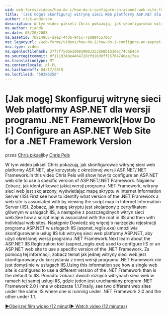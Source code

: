 ```yaml
---
uid: web-forms/videos/how-do-i/how-do-i-configure-an-aspnet-web-site-for-a-net-framework-version
title: '[Jak mogę] Skonfiguruj witrynę sieci Web platformy ASP.NET dla wersji programu .NET Framework | Dokumentacja firmy Microsoft'
author: rick-anderson
description: W tym wideo pikseli Chris pokazują, jak skonfigurować witrynę sieci web platformy ASP.NET, aby korzystały z określonej wersji ASP.NET/.NET Framework. Najpierw Zobacz jak zidentyfikować jakie v...
ms.author: riande
ms.date: 05/20/2008
ms.assetid: 7b814965-aae2-4436-941c-710804557b67
msc.legacyurl: /web-forms/videos/how-do-i/how-do-i-configure-an-aspnet-web-site-for-a-net-framework-version
msc.type: video
ms.openlocfilehash: 37f7f75dbe1d88190032538b0b1b3dec74cab4c0
ms.sourcegitcommit: 0f1119340e4464720cfd16d0ff15764746ea1fea
ms.translationtype: MT
ms.contentlocale: pl-PL
ms.lasthandoff: 04/17/2019
ms.locfileid: "59386258"
---
```

# <a name="how-do-i-configure-an-aspnet-web-site-for-a-net-framework-version"></a><span data-ttu-id="4f513-104">[Jak mogę] Skonfiguruj witrynę sieci Web platformy ASP.NET dla wersji programu .NET Framework</span><span class="sxs-lookup"><span data-stu-id="4f513-104">[How Do I:] Configure an ASP.NET Web Site for a .NET Framework Version</span></span>

<span data-ttu-id="4f513-105">przez [Chris pikseli](https://twitter.com/chrispels)</span><span class="sxs-lookup"><span data-stu-id="4f513-105">by [Chris Pels](https://twitter.com/chrispels)</span></span>

<span data-ttu-id="4f513-106">W tym wideo pikseli Chris pokazują, jak skonfigurować witrynę sieci web platformy ASP.NET, aby korzystały z określonej wersji ASP.NET/.NET Framework.</span><span class="sxs-lookup"><span data-stu-id="4f513-106">In this video Chris Pels will show how to configure an ASP.NET web site to use a specific version of ASP.NET/.NET Framework.</span></span> <span data-ttu-id="4f513-107">Najpierw Zobacz, jak identyfikować jakiej wersji programu .NET Framework, witryny sieci web jest skojarzony, wyświetlając mapę skryptu w Internet Information Server (IIS).</span><span class="sxs-lookup"><span data-stu-id="4f513-107">First see how to identify what version of the .NET Framework a web site is associated with by viewing the script map in Internet Information Server (IIS).</span></span> <span data-ttu-id="4f513-108">Zobacz, jak mapę skryptu jest skojarzony z certyfikatem głównym w usługach IIS, a następnie z poszczególnych witryn sieci web.</span><span class="sxs-lookup"><span data-stu-id="4f513-108">See how a script map is associated with the root in IIS and then with individual web sites.</span></span> <span data-ttu-id="4f513-109">Następnie Dowiedz się więcej o narzędziu rejestracji programu ASP.NET w usługach IIS (aspnet\_regiis.exe) umożliwia skonfigurowanie usług IIS lub witrynę sieci web platformy ASP.NET, aby użyć określonej wersji programu .NET Framework.</span><span class="sxs-lookup"><span data-stu-id="4f513-109">Next learn about the ASP.NET IIS Registration tool (aspnet\_regiis.exe) used to configure IIS or an ASP.NET web site to use a specific version of the .NET Framework.</span></span> <span data-ttu-id="4f513-110">Za pomocą tej informacji, zobacz temat jak jednej witryny sieci web jest skonfigurowany do korzystania z innej wersji programu .NET Framework nie jest domyślnie w usługach IIS.</span><span class="sxs-lookup"><span data-stu-id="4f513-110">Using this information see how a single web site is configured to use a different version of the .NET Framework than is the default to IIS.</span></span> <span data-ttu-id="4f513-111">Ponadto zobacz dwóch różnych witrynach sieci web w ramach tej samej usługi IIS, gdzie jeden jest uruchamiany program .NET Framework 2.0 i inne w obszarze 1.1.</span><span class="sxs-lookup"><span data-stu-id="4f513-111">Finally, see two different web sites under the same IIS where one is running under .NET Framework 2.0 and the other under 1.1.</span></span>

[<span data-ttu-id="4f513-112">&#9654;Obejrzyj film wideo (12 minut)</span><span class="sxs-lookup"><span data-stu-id="4f513-112">&#9654; Watch video (12 minutes)</span></span>](https://channel9.msdn.com/Blogs/ASP-NET-Site-Videos/how-do-i-configure-an-aspnet-web-site-for-a-net-framework-version)
